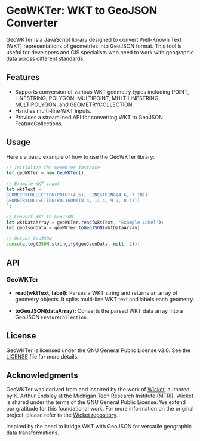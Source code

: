 # GeoWKTer: WKT to GeoJSON Converter

GeoWKTer is a JavaScript library designed to convert Well-Known Text (WKT) representations of geometries into GeoJSON format. This tool is useful for developers and GIS specialists who need to work with geographic data across different standards.

## Features

- Supports conversion of various WKT geometry types including POINT, LINESTRING, POLYGON, MULTIPOINT, MULTILINESTRING, MULTIPOLYGON, and GEOMETRYCOLLECTION.
- Handles multi-line WKT inputs.
- Provides a streamlined API for converting WKT to GeoJSON FeatureCollections.

## Usage

Here's a basic example of how to use the GeoWKTer library:

```javascript
// Initialize the GeoWKTer instance
let geoWKTer = new GeoWKTer();

// Example WKT input
let wktText = `
GEOMETRYCOLLECTION(POINT(4 6), LINESTRING(4 6, 7 10))
GEOMETRYCOLLECTION(POLYGON((8 4, 11 4, 9 7, 8 4)))
`;

// Convert WKT to GeoJSON
let wktDataArray = geoWKTer.read(wktText, 'Example Label');
let geoJsonData = geoWKTer.toGeoJSON(wktDataArray);

// Output GeoJSON
console.log(JSON.stringify(geoJsonData, null, 2));
```

## API

### GeoWKTer

- **read(wktText, label):** Parses a WKT string and returns an array of geometry objects. It splits multi-line WKT text and labels each geometry.

- **toGeoJSON(dataArray):** Converts the parsed WKT data array into a GeoJSON `FeatureCollection`.

## License

GeoWKTer is licensed under the GNU General Public License v3.0. See the [LICENSE](LICENSE) file for more details.

## Acknowledgments

GeoWKTer was derived from and inspired by the work of [Wicket](https://github.com/arthur-e/Wicket), authored by K. Arthur Endsley at the Michigan Tech Research Institute (MTRI). Wicket is shared under the terms of the GNU General Public License. We extend our gratitude for this foundational work. For more information on the original project, please refer to the [Wicket repository](https://github.com/arthur-e/Wicket).

Inspired by the need to bridge WKT with GeoJSON for versatile geographic data transformations.
